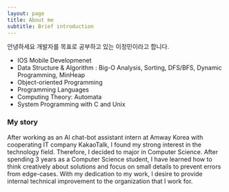 ```yaml
---
layout: page
title: About me
subtitle: Brief introduction
---
```


안녕하세요 개발자를 목표로 공부하고 있는 이정민이라고 합니다. 

- IOS Mobile Developmenet
- Data Structure & Algorithm : Big-O Analysis, Sorting, DFS/BFS, Dynamic Programming, MinHeap
- Object-oriented Programming
- Programming Languages
- Computing Theory: Automata
- System Programming with C and Unix


### My story

After working as an AI chat-bot assistant intern at Amway Korea with cooperating IT company KakaoTalk, I found my strong interest in the technology field. Therefore, I decided to major in Computer Science. After spending 3 years as a Computer Science student, I have learned how to think creatively about solutions and focus on small details to prevent errors from edge-cases. With my dedication to my work, I desire to provide internal technical improvement to the organization that I work for. 
